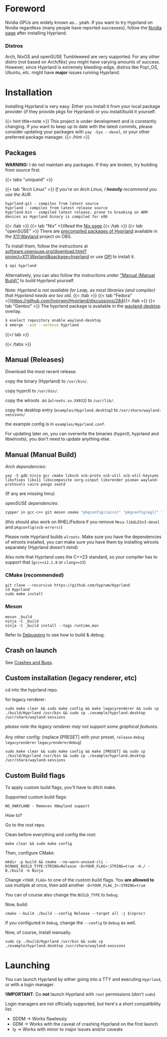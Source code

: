 # Foreword

Nvidia GPUs are widely known as... yeah. If you want to try Hyprland on Nvidia
regardless (many people have reported successes), follow the
[Nvidia page](../../Nvidia) after installing
Hyprland.

### Distros

Arch, NixOS and openSUSE Tumbleweed are very supported. For any other distro
(not based on Arch/Nix) you might have varying amounts of success. However,
since Hyprland is extremely bleeding-edge, distros like Pop!\_OS, Ubuntu, etc.
might have **major** issues running Hyprland.

# Installation

Installing Hyprland is very easy. Either you install it from your local package
provider (if they provide pkgs for Hyprland) or you install/build it yourself.

{{< hint title=note >}}
This project is under development and is constantly
changing. If you want to keep up to date with the latest commits, please
consider updating your packages with `yay -Syu --devel`, or your other preferred
package manager. 
{{< /hint >}}

## Packages

**WARNING:** I do not maintain any packages. If they are broken, try building
from source first.

{{< tabs "uniqueid" >}}

{{< tab "Arch Linux" >}} *If you're on Arch Linux, I* ***heavily*** *recommend
you use the AUR.*

```plain
hyprland-git - compiles from latest source
hyprland - compiles from latest release source
hyprland-bin - compiled latest release, prone to breaking on ARM devices as Hyprland binary is compiled for x86

```

{{< /tab >}}
{{< tab "Nix" >}}Read the [Nix page](../../Nix).{{< /tab >}}
{{< tab "openSUSE" >}}
There are [precompiled packages of Hyprland](https://build.opensuse.org/package/show/X11:Wayland/hyprland)
available in the [X11:Wayland](https://build.opensuse.org/project/show/X11:Wayland) project on OBS.

To install them, follow the instructions at [software.opensuse.org/download.html?project=X11:Wayland&package=hyprland](https://software.opensuse.org//download.html?project=X11%3AWayland&package=hyprland) or use [OPI](https://github.com/openSUSE/opi) to install it.

```sh
$ opi hyprland
```

Alternatively, you can also follow the instructions under ["Manual (Manual Build)"](#manual-manual-build)
to build Hyprland yourself.

Note: *Hyprland is not available for Leap, as most libraries (and compiler) that Hyprland needs are too old.*
{{< /tab >}}
{{< tab "Fedora" >}}<https://github.com/hyprwm/Hyprland/discussions/284>{{< /tab >}}
{{< tab "Gentoo" >}}
The hyprland package is available in the [wayland-desktop](https://github.com/bsd-ac/wayland-desktop) overlay.
```sh
$ eselect repository enable wayland-desktop
$ emerge --ask --verbose hyprland
```
{{</ tab >}}

{{< /tabs >}}

## Manual (Releases)

Download the most recent release.

copy the binary (Hyprland) to `/usr/bin/`.

copy hyprctl to `/usr/bin/`.

copy the wlroots .so (`wlroots.so.XX032`) to `/usr/lib/`.

copy the desktop entry (`examples/Hyprland.desktop`) to
`/usr/share/wayland-sessions/`

the example config is in `examples/Hyprland.conf`.

For updating later on, you can overwrite the binaries (hyprctl, hyprland and
libwlroots), you don't need to update anything else.

## Manual (Manual Build)

*Arch dependencies*:

```plain
yay -S gdb ninja gcc cmake libxcb xcb-proto xcb-util xcb-util-keysyms libxfixes libx11 libxcomposite xorg-xinput libxrender pixman wayland-protocols cairo pango seatd
```

(If any are missing hmu)

*openSUSE dependencies*:

```sh
zypper in gcc-c++ git meson cmake "pkgconfig(cairo)" "pkgconfig(egl)" "pkgconfig(gbm)" "pkgconfig(gl)" "pkgconfig(glesv2)" "pkgconfig(libdrm)" "pkgconfig(libinput)" "pkgconfig(libseat)" "pkgconfig(libudev)" "pkgconfig(pango)" "pkgconfig(pangocairo)" "pkgconfig(pixman-1)" "pkgconfig(vulkan)" "pkgconfig(wayland-client)" "pkgconfig(wayland-protocols)" "pkgconfig(wayland-scanner)" "pkgconfig(wayland-server)" "pkgconfig(xcb)" "pkgconfig(xcb-icccm)" "pkgconfig(xcb-renderutil)" "pkgconfig(xkbcommon)" "pkgconfig(xwayland)" glslang-devel Mesa-libGLESv3-devel "pkgconfig(xcb-errors)"
```

(this should also work on RHEL/Fedora if you remove `Mesa-libGLESv3-devel` and `pkgconfig(xcb-errors)`)

Please note Hyprland builds `wlroots`. Make sure you have the dependencies of
wlroots installed, you can make sure you have them by installing wlroots
separately (Hyprland doesn't mind)

Also note that Hyprland uses the C++23 standard, so your compiler has to support
that (`gcc>=12.1.0` or `clang>=15`)

### CMake (recommended)

```Plain
git clone --recursive https://github.com/hyprwm/Hyprland
cd Hyprland
sudo make install
```

### Meson

```plain
meson _build
ninja -C _build
ninja -C _build install --tags runtime,man
```

Refer to [Debugging](../../Contributing-and-Debugging) to see how to build &
debug.

## Crash on launch

See [Crashes and Bugs](../../Crashes-and-Bugs).

## Custom installation (legacy renderer, etc)

cd into the hyprland repo.

for legacy renderer:

```plain
sudo make clear && sudo make config && make legacyrenderer && sudo cp ./build/Hyprland /usr/bin && sudo cp ./example/hyprland.desktop /usr/share/wayland-sessions
```

_please note the legacy renderer may not support some graphical features._
<br/><br/> Any other config: (replace \[PRESET\] with your preset, `release`
`debug` `legacyrenderer` `legacyrendererdebug`)

```plain
sudo make clear && sudo make config && make [PRESET] && sudo cp ./build/Hyprland /usr/bin && sudo cp ./example/hyprland.desktop /usr/share/wayland-sessions
```

## Custom Build flags

To apply custom build flags, you'll have to ditch make.

Supported custom build flags:

```plain
NO_XWAYLAND - Removes XWayland support
```

How to?

Go to the root repo.

Clean before everything and config the root:

```plain
make clear && sudo make config
```

Then, configure CMake:

```plain
mkdir -p build && cmake --no-warn-unused-cli -DCMAKE_BUILD_TYPE:STRING=Release -D<YOUR_FLAG>:STRING=true -H./ -B./build -G Ninja
```

Change `<YOUR_FLAG>` to one of the custom build flags. You **are allowed to**
use multiple at once, then add another `-D<YOUR_FLAG_2>:STRING=true`

You can of course also change the `BUILD_TYPE` to `Debug`.

Now, build:

```plain
cmake --build ./build --config Release --target all -j $(nproc)
```

If you configured in `Debug`, change the `--config` to `Debug` as well.

Now, of course, install manually.

```plain
sudo cp ./build/Hyprland /usr/bin && sudo cp ./example/hyprland.desktop /usr/share/wayland-sessions
```

# Launching

You can launch Hyprland by either going into a TTY and executing `Hyprland`, or
with a login manager.

**!IMPORTANT**: Do **not** launch Hyprland with `root` permissions (don't
`sudo`)

Login managers are not officially supported, but here's a short compatibility
list:

- SDDM → Works flawlessly
- GDM → Works with the caveat of crashing Hyprland on the first launch
- ly → Works with minor to major issues and/or caveats
